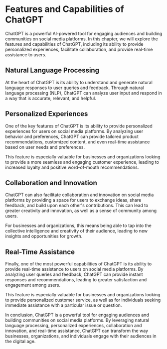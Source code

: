 Features and Capabilities of ChatGPT
======================================================================

ChatGPT is a powerful AI-powered tool for engaging audiences and building communities on social media platforms. In this chapter, we will explore the features and capabilities of ChatGPT, including its ability to provide personalized experiences, facilitate collaboration, and provide real-time assistance to users.

Natural Language Processing
---------------------------

At the heart of ChatGPT is its ability to understand and generate natural language responses to user queries and feedback. Through natural language processing (NLP), ChatGPT can analyze user input and respond in a way that is accurate, relevant, and helpful.

Personalized Experiences
------------------------

One of the key features of ChatGPT is its ability to provide personalized experiences for users on social media platforms. By analyzing user behavior and preferences, ChatGPT can provide tailored product recommendations, customized content, and even real-time assistance based on user needs and preferences.

This feature is especially valuable for businesses and organizations looking to provide a more seamless and engaging customer experience, leading to increased loyalty and positive word-of-mouth recommendations.

Collaboration and Innovation
----------------------------

ChatGPT can also facilitate collaboration and innovation on social media platforms by providing a space for users to exchange ideas, share feedback, and build upon each other's contributions. This can lead to greater creativity and innovation, as well as a sense of community among users.

For businesses and organizations, this means being able to tap into the collective intelligence and creativity of their audience, leading to new insights and opportunities for growth.

Real-Time Assistance
--------------------

Finally, one of the most powerful capabilities of ChatGPT is its ability to provide real-time assistance to users on social media platforms. By analyzing user queries and feedback, ChatGPT can provide instant responses and recommendations, leading to greater satisfaction and engagement among users.

This feature is especially valuable for businesses and organizations looking to provide personalized customer service, as well as for individuals seeking immediate assistance with a particular issue or question.

In conclusion, ChatGPT is a powerful tool for engaging audiences and building communities on social media platforms. By leveraging natural language processing, personalized experiences, collaboration and innovation, and real-time assistance, ChatGPT can transform the way businesses, organizations, and individuals engage with their audiences in the digital age.
